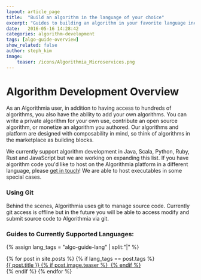 ```yaml
---
layout: article_page
title:  "Build an algorithm in the language of your choice"
excerpt: "Guides to building an algorithm in your favorite language including: Python, Scala, Rust, Java, Ruby and JavaScript."
date:   2016-05-16 14:28:42
categories: algorithm-development
tags: [algo-guide-overview]
show_related: false
author: steph_kim
image:
    teaser: /icons/Algorithmia_Microservices.png
---
```


# Algorithm Development Overview

As an Algorithmia user, in addition to having access to hundreds of algorithms, you also have the ability to add your own algorithms. You can write a private algorithm for your own use, contribute an open source algorithm, or monetize an algorithm you authored. Our algorithms and platform are designed with composability in mind, so think of algorithms in the marketplace as building blocks.

We currently support algorithm development in Java, Scala, Python, Ruby, Rust and JavaScript but we are working on expanding this list. If you have algorithm code you'd like to host on the Algorithmia platform in a different language, please <a href="mailto:support@algorithmia.com">get in touch</a>! We are able to host executables in some special cases.

### Using Git

Behind the scenes, Algorithmia uses git to manage source code.
Currently git access is offline but in the future you will be able to access modify and submit source code to Algorithmia via git.

### Guides to Currently Supported Languages:
{% assign lang_tags = "algo-guide-lang" | split:"|" %}
<div>
  {% for post in site.posts %}
  	{% if lang_tags == post.tags %}
  		<div class="tile-guides">
	      	<a  href="{{ post.url }}">{{ post.title }}
		      	{% if post.image.teaser %}
		  			<img  src="{{ site.url }}/images/{{ post.image.teaser }}" alt="" itemprop="image">
				{% endif %}
			</a>
		</div>
	{% endif %}
  {% endfor %}
</div>
